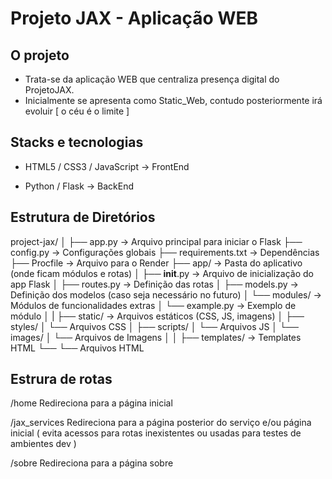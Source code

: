 # Projeto JAX - Aplicação WEB

## O projeto

- Trata-se da aplicação WEB que centraliza presença digital do ProjetoJAX. 
- Inicialmente se apresenta como Static_Web, contudo posteriormente irá evoluir [ o céu é o limite ]

## Stacks e tecnologias

- HTML5 / CSS3 / JavaScript -> FrontEnd

- Python / Flask -> BackEnd

## Estrutura de Diretórios
project-jax/
│
├── app.py                -> Arquivo principal para iniciar o Flask
├── config.py             -> Configurações globais
├── requirements.txt      -> Dependências
├── Procfile              -> Arquivo para o Render
├── app/                  -> Pasta do aplicativo (onde ficam módulos e rotas)
│   ├── __init__.py       -> Arquivo de inicialização do app Flask
│   ├── routes.py         -> Definição das rotas
│   ├── models.py         -> Definição dos modelos (caso seja necessário no futuro)
│   └── modules/          -> Módulos de funcionalidades extras
│       └── example.py    -> Exemplo de módulo
│
|   ├── static/           -> Arquivos estáticos (CSS, JS, imagens)
│       ├── styles/
│           └── Arquivos CSS
│       ├── scripts/
│           └── Arquivos JS
│       └── images/
│           └── Arquivos de Imagens
│
│   ├── templates/        -> Templates HTML
└──     └── Arquivos HTML

## Estrura de rotas

/home
Redireciona para a página inicial

/jax_services
Redireciona para a página posterior do serviço e/ou página inicial ( evita acessos para rotas inexistentes ou usadas para testes de ambientes dev )

/sobre
Redireciona para a página sobre
